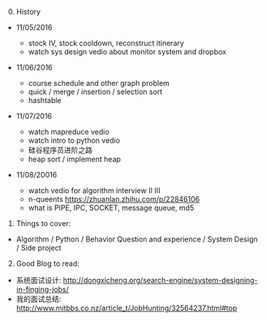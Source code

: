 0. History  
  - 11/05/2016    
    - stock IV, stock cooldown, reconstruct itinerary
    - watch sys design vedio about monitor system and dropbox
  
  - 11/06/2016    
    - course schedule and other graph problem
    - quick / merge / insertion / selection sort
    - hashtable
    
  - 11/07/2016
    - watch mapreduce vedio
    - watch intro to python vedio
    - 硅谷程序员进阶之路
    - heap sort / implement heap
    
  - 11/08/20016
    - watch vedio for algorithm interview II III
    - n-queents https://zhuanlan.zhihu.com/p/22846106
    - what is PIPE, IPC, SOCKET, message queue, md5  
      
1. Things to cover:      
  - Algorithm / Python / Behavior Question and experience / System Design / Side project  

2. Good Blog to read:
  - 系统面试设计: http://dongxicheng.org/search-engine/system-designing-in-finging-jobs/
  - 我的面试总结: http://www.mitbbs.co.nz/article_t/JobHunting/32564237.html#top

